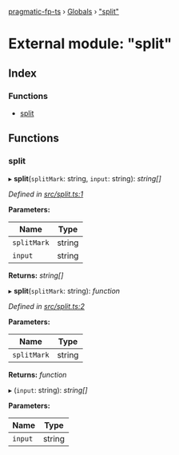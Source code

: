[pragmatic-fp-ts](../README.md) › [Globals](../globals.md) › ["split"](_split_.md)

# External module: "split"

## Index

### Functions

* [split](_split_.md#split)

## Functions

###  split

▸ **split**(`splitMark`: string, `input`: string): *string[]*

*Defined in [src/split.ts:1](https://github.com/hermann-p/pragmatic-fp-ts/blob/0abe0d4/src/split.ts#L1)*

**Parameters:**

Name | Type |
------ | ------ |
`splitMark` | string |
`input` | string |

**Returns:** *string[]*

▸ **split**(`splitMark`: string): *function*

*Defined in [src/split.ts:2](https://github.com/hermann-p/pragmatic-fp-ts/blob/0abe0d4/src/split.ts#L2)*

**Parameters:**

Name | Type |
------ | ------ |
`splitMark` | string |

**Returns:** *function*

▸ (`input`: string): *string[]*

**Parameters:**

Name | Type |
------ | ------ |
`input` | string |
